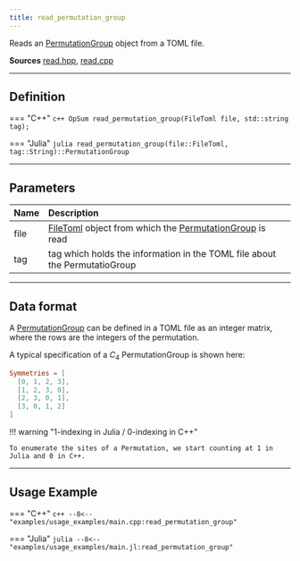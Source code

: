 ```yaml
---
title: read_permutation_group
---
```


Reads an [PermutationGroup](../symmetries/permutation_group.md) object from a TOML file.

**Sources** [read.hpp](https://github.com/awietek/xdiag/blob/main/xdiag/io/read.hpp), [read.cpp](https://github.com/awietek/xdiag/blob/main/xdiag/io/read.cpp)

---

## Definition


=== "C++"
	```c++
	OpSum read_permutation_group(FileToml file, std::string tag);
	```
	
=== "Julia"
	```julia
	read_permutation_group(file::FileToml, tag::String)::PermutationGroup
	```

---

## Parameters

| Name | Description                                                                                                   |   |
|:-----|:--------------------------------------------------------------------------------------------------------------|---|
| file | [FileToml](file_toml.md) object from which the [PermutationGroup](../symmetries/permutation_group.md) is read |   |
| tag  | tag which holds the information in the TOML file about the PermutatioGroup                                    |   |

---

## Data format

A  [PermutationGroup](../symmetries/permutation_group.md) can be defined in a TOML file as an integer matrix, where the rows are the integers of the permutation.

A typical specification of a $C_4$ PermutationGroup is shown here:

```toml
Symmetries = [
  [0, 1, 2, 3],
  [1, 2, 3, 0],
  [2, 3, 0, 1],
  [3, 0, 1, 2]
]
```

!!! warning "1-indexing in Julia / 0-indexing in C++"

	To enumerate the sites of a Permutation, we start counting at 1 in Julia and 0 in C++.
	

---

## Usage Example

=== "C++"
	```c++
	--8<-- "examples/usage_examples/main.cpp:read_permutation_group"
	```

=== "Julia"
	```julia
	--8<-- "examples/usage_examples/main.jl:read_permutation_group"
	```

